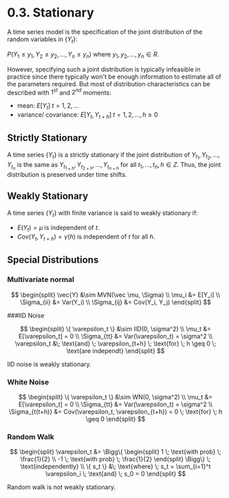 # 0.3. Stationary

A time series model is the specification of the joint distribution of the random variables in {$Y_t$}:

$P(Y_1 \leq y_1, Y_2 \leq y_2, ..., Y_n \leq y_n)$ where $y_1, y_2, ..., y_n \in R$.

However, specifying such a joint distribution is typically infeasible in practice since there typically won't be enough information to estimate all of the parameters required. But most of distribution characteristics can be described with $1^{st}$ and $2^{nd}$ moments:

* mean: $E[Y_t] \; t = 1,2,...$
* variance/ covariance: $E[Y_t, Y_{t+h}] \; t=1, 2, ..., h \geq 0$

## Strictly Stationary

A time series {$Y_t$} is a strictly stationary if the joint distribution of $Y_{t_1}, Y_{t_2},...,Y_{t_n}$ is the same as $Y_{t_{1+h}}, Y_{t_{2+h}},...,Y_{t_{n+h}}$ for all $t_1,..., t_n, h \in Z$. Thus, the joint distribution is preserved under time shifts.

## Weakly Stationary

A time series {$Y_t$} with finite variance is said to weakly stationary if:

- $E(Y_t) = \mu$ is independent of $t$.
- $Cov(Y_t, Y_{t+h}) = \gamma(h)$ is independent of $t$ for all $h$.

## Special Distributions

### Multivariate normal

$$
\begin{split}
\vec{Y} &\sim MVN(\vec \mu, \Sigma) \\
\mu_i &= E[Y_i] \\
\Sigma_{ii} &= Var(Y_i) \\
\Sigma_{ij} &= Cov(Y_i, Y_j)
\end{split}
$$

###IID Noise

$$
\begin{split}
\{ \varepsilon_t \} &\sim IID(0, \sigma^2) \\
\mu_t &= E[\varepsilon_t] = 0 \\
\Sigma_{tt} &= Var(\varepsilon_t) = \sigma^2 \\
\varepsilon_t &\; \text{and} \; \varepsilon_{t+h} \; \text{for} \; h \geq 0 \; \text{are independt}
\end{split}
$$

IID noise is weakly stationary.

### White Noise

$$
\begin{split}
\{ \varepsilon_t \} &\sim WN(0, \sigma^2) \\
\mu_t &= E[\varepsilon_t] = 0 \\
\Sigma_{tt} &= Var(\varepsilon_t) = \sigma^2 \\
\Sigma_{t(t+h)} &= Cov(\varepsilon_t, \varepsilon_{t+h}) = 0 \; \text{for} \; h \geq 0
\end{split}
$$

### Random Walk

$$
\begin{split}
\varepsilon_t &= \Bigg\{
\begin{split}
1 \; \text{with prob} \; \frac{1}{2} \\
-1 \; \text{with prob} \; \frac{1}{2}
\end{split}
\Bigg\} \; \text{independently} \\
\{ s_t \} &\; \text{where} \; s_t = \sum_{i=1}^t \varepsilon_i \; \text{and} \; s_0 = 0
\end{split}
$$

Random walk is not weakly stationary.
